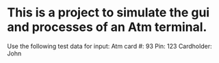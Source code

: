  # This is a project to simulate the gui and processes of an Atm terminal.
 
Use the following test data for input: 
Atm card #: 93
Pin: 123
Cardholder: John
